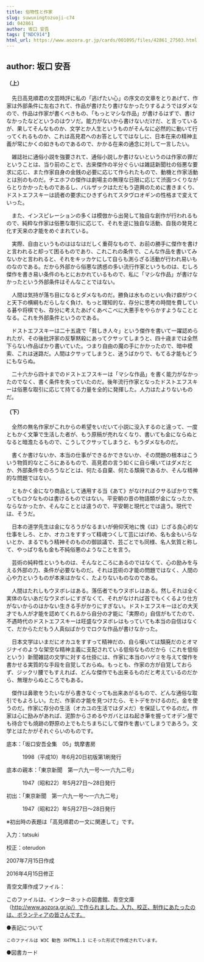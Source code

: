 ```yaml
---
title: 俗物性と作家
slug: suwuxingtozuoji-c74
id: 042861
author: 坂口 安吾
tags: ["NDC914"]
html_url: https://www.aozora.gr.jp/cards/001095/files/42861_27503.html
---
```


## author: 坂口 安吾

#### （上）




　先日高見順君の文芸時評に私の「逃げたい心」の序文の文章をとりあげて、作家は外部条件に左右されて、作品が書けたり書けなかったりするようではダメなので、作品は作家が書くべきもの、「もっとマシな作品」が書けるはずで、書けなかったなどというのはウソだ。能力がないから書けないだけだ、と言っているが、果してそんなものか、文学とか人生というものがそんなに必然的に動いて行ってくれるものか、これは高見君へのお答としてではなしに、日本在来の精神主義が常にかくの如きものであるので、かかる在来の通念に対して一言したい。

　雑誌社に通俗小説を強要されて、通俗小説しか書けないというのは作家の罪だということは、当り前のことで、古来傑作の半分ぐらいは雑誌新聞社の俗悪な要求に応じ、また作家自身の金銭の必要に応じて作られたもので、動機と作家活動とは別のものだ。チエホフの傑作は劇場主の無理な日限に応じて渋面つくりながらとりかかったものであるし、バルザックはただもう遊興のために書きまくり、ドストエフスキーは読者の要求にひきずられてスタヴロオギンの性格まで変えていった。

　また、インスピレーションの多くは模倣から出発して独自な創作が行われるもので、純粋な作家は俗悪な取引に応じて、それを逆に独自な活動、自我の発見と化す天来の才能をめぐまれている。

　実際、自由というものははなはだしく重荷なもので、お前の勝手に傑作を書けと言われると却って困るものであり、これこれの条件で、こんな作品を書いてみないかと言われると、それをキッカケにして自らも測らざる活動が行われ易いものなのである。だから外部から俗悪な誘惑の多い流行作家というものは、むしろ傑作を書き易い条件のもとにおかれているもので、私に「マシな作品」が書けなかったという外部条件はそんなことではない。

　人間は気持が落ち目になるとダメなものだ。勝負は水ものといい負け癖がつくと天下の横綱もだらしなく負け、もっと理知的な、存分に思考の時間を費している碁や将棋でも、存分に考えたあげくあべこべに大悪手をやらかすようなこととなる。これを外部条件というのである。

　ドストエフスキーは二十五歳で「貧しき人々」という傑作を書いて一躍認められたが、その後批評家の反撃黙殺にあってクサッてしまうと、四十歳までは全然下らない作品ばかり書いていた。つまり自由の魔の手にかかったので、暗中模索、これは迷路だ。人間はクサッてしまうと、迷うばかりで、もてる才能もどうにもならぬ。

　二十六から四十までのドストエフスキーは「マシな作品」を書く能力がなかったのでなく、書く条件を失っていたのだ。後年流行作家となったドストエフスキーは俗悪な取引に応じて持てる力量を全的に発揮した。人力はたよりないものだ。



#### （下）




　全然の無名作家がこれからの希望をいだいて小説に没入するのと違って、一度ともかく文筆で生活した者が、もう原稿が売れなくなり、書いても金にならぬとなると暗澹たるもので、こうしてクサッてしまうと、もうダメなものだ。

　書くか書けないか、本当の仕事ができるかできないか、その問題の根本はこういう物質的なところにあるもので、高見君の言う如くに自ら嘆いてはダメだとか、外部条件をのろうなどとは、何たる自棄、何たる頽廃であるか、そんな精神的な問題ではない。

　ともかく金になり商品として通用する当《あて》がなければクサるばかりで焦ってもロクなものは書けるものではない。平安朝の昔の物語類が金になったか、ならなかったか、そんなこととは違うので、平安朝と現代とでは違う。現代では、そうだ。

　日本の道学先生は金になろうがなるまいが俯仰天地に愧《は》じざる良心的な仕事をしろ、とか、オカユをすすって精魂つくして芸にはげめ、名も金もいらないとか、まるでもう精神そのものの御談議で、芸ごとでも同様、名人気質と称して、やっぱり名も金も不純俗悪のようなことを言う。

　芸術の純粋性というものは、そんなところにあるのではなくて、心の励みを与える外部の力、条件が必要なものだ。それは芸術の才能の問題ではなく、人間の心や力というものが本来はかなく、たよりないものなのである。

　人間はたれしもウヌボレはある。落伍者でもウヌボレはある。然しそれは全く実体のないあだなウヌボレにすぎなくて、それがなければ首でもくくるより仕方がないからのはかない生きる手がかりにすぎない。ドストエフスキーほどの大天才でも人が才能を認めてくれるから自分の才能に「実際の」自信がもてたので、不遇時代のドストエフスキーは旺盛なウヌボレはもっていても本当の自信はなくて、だからただもう人真似ばかりでロクな作品が書けなかった。

　日本文学はいまだにオカユをすすって精神だの、自ら嘆いては頽廃だのとオマジナイのような架空な精神主義に支配されている低俗なものだから（これを低俗という）新聞雑誌の文学に対する仕掛には、作家に本当のハゲミを与えて傑作を書かせる実質的な手段を自覚しておらぬ。もっとも、作家の方が自覚しておらず、ジックリ腰でもすえれば、どんな傑作でも出来るものだと考えているのだから、無理からぬところでもある。

　傑作は鼻歌をうたいながら書きなぐっても出来あがるもので、どんな通俗な取引でもよろしい。ただ、作家の才能を見つけたら、モトデをかけるのだ。金を使うのだ。作家に存分の生活（オカユの生活ではダメだ）を保証してやるのだ。作家は心に励みがあれば、泥酔からさめるやガバとはね起き筆を握ってオデン屋でも待合でも焼跡の野原の上でもたちまちにして傑作を書いてしまうであろう。文学とはたかがそれぐらいのものです。













底本：「坂口安吾全集　05」筑摩書房

　　　1998（平成10）年6月20日初版第1刷発行

底本の親本：「東京新聞　第一六九一号～一六九二号」

　　　1947（昭和22）年5月27日～28日発行

初出：「東京新聞　第一六九一号～一六九二号」

　　　1947（昭和22）年5月27日～28日発行

※初出時の表題は「高見順君の一文に関連して」です。

入力：tatsuki

校正：oterudon

2007年7月15日作成

2016年4月15日修正

青空文庫作成ファイル：

このファイルは、インターネットの図書館、青空文庫（http://www.aozora.gr.jp/）で作られました。入力、校正、制作にあたったのは、ボランティアの皆さんです。











●表記について


	このファイルは W3C 勧告 XHTML1.1 にそった形式で作成されています。







●図書カード